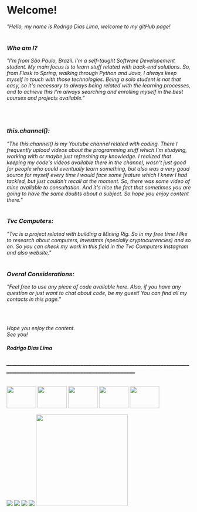 <h1>Welcome!</h1>

<p><em>"Hello, my name is Rodrigo Dias Lima, welcome to my gitHub page! 
<br><br>
  <h3>Who am I?</h3>
<em>"I'm from São Paulo, Brazil. I'm a self-taught Software Developement student. My main focus is to learn stuff related with back-end solutions. So, from Flask to Spring, walking through Python and Java, I always keep myself in touch with those technologies. Being a solo student is not that easy, so it's necessary to always being related with the learning processes, and to achieve this I'm always searching and enrolling myself in the best courses and projects available."</em>
  
<br><br>
  <h3>this.channel():</h3>
<em>"The this.channel() is my Youtube channel related with coding. There I frequently upload videos about the programming stuff which I'm studying, working with or maybe just refreshing my knowledge. I realized that keeping my code's videos available there in the channel, wasn't just good for people who could eventually learn something, but also was a very goud source for myself every time I would face some feature which I knew I had tackled, but just couldn't recall at the moment. So, there was some video of mine available to consultation. And it's nice the fact that sometimes you are going to have the same doubts about a subject. So hope you enjoy content there."</em>
<br><br>
  
  <h3>Tvc Computers:</h3>
<em>"Tvc is a project related with building a Mining Rig. So in my free time I like to research about computers, investmts (specially cryptocurrencies) and so on.
  So you can check my work in this field in the Tvc Computers Instagram and also website."</em>
<br><br>
  <h3>Overal Considerations:</h3>
<em>"Feel free to use any piece of code available here. Also, if you have any question or just want to chat about code, be my guest!
  You can find all my contacts in this page."</em>
  
  <br><br>
  
  <em>Hope you enjoy the content. <br>
    See you!</em>

<h4>Rodrigo Dias Lima</h4>

<h3>_____________________________________________________________________________________________________________</h3>

<div style="display: inline_block"><br>
  <a href="https://www.youtube.com/playlist?list=PLHF7bmjmc5dK4z91VhvlfGT_31F1SPxSJ"><img align="center" alt="" height="60" width="80" src="https://cdn.jsdelivr.net/gh/devicons/devicon/icons/java/java-original-wordmark.svg" /></a>
  <img align="center" alt="" height="60" width="80" src="https://cdn.jsdelivr.net/gh/devicons/devicon/icons/python/python-original-wordmark.svg" />
  <img align="center" alt="" height="60" width="80" src="https://cdn.jsdelivr.net/gh/devicons/devicon/icons/flask/flask-original-wordmark.svg" />
  <img align="center" alt="" height="60" width="80" src="https://cdn.jsdelivr.net/gh/devicons/devicon/icons/spring/spring-plain-wordmark.svg" />
  <img align="center" alt="" height="60" width="80" src="https://cdn.jsdelivr.net/gh/devicons/devicon/icons/django/django-original.svg" />
</div>

<br>

<div> 
  <a href="https://www.youtube.com/channel/UCa7HpkUTNYhTpWNXb7VX-pg"><img src="https://img.shields.io/badge/YouTube-FF0000?style=for-the-badge&logo=youtube&logoColor=white" target="_blank"></a>
  <a href="https://www.instagram.com/tvc_computers/" target="_blank"><img src="https://img.shields.io/badge/-Instagram-%23E4405F?style=for-the-badge&logo=instagram&logoColor=white" target="_blank"></a>
  <a href = "mailto:contato@tvvvvc.com"><img src="https://img.shields.io/badge/-Gmail-%23333?style=for-the-badge&logo=gmail&logoColor=white" target="_blank"></a>
  <a href="https://www.linkedin.com/in/rodrigodiaslima1/" target="_blank"><img src="https://img.shields.io/badge/-LinkedIn-%230077B5?style=for-the-badge&logo=linkedin&logoColor=white" target="_blank"></a> 
 <a href="https://www.hackerrank.com/rodrigodiaslima1" target=""><img src="https://img.shields.io/static/v1?label=HackerRank&message=rodrigodiaslima1&color=green" target="" width="250"></a> 
  
</div>
